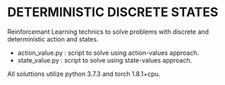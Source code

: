 # DETERMINISTIC DISCRETE STATES

Reinforcemant Learning technics to solve problems with discrete and deterministic action and states.

- action_value.py : script to solve using action-values approach.
- state_value.py : script to solve using state-values approach.

All soluttions utilize python 3.7.3 and torch 1.8.1+cpu.